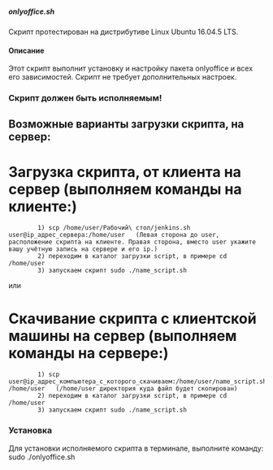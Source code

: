 ##### onlyoffice.sh

Скрипт протестирован на дистрибутиве Linux Ubuntu 16.04.5 LTS.

#### Описание
Этот скрипт выполнит установку и настройку пакета onlyoffice и всех его зависимостей. 
Скрипт не требует дополнительных настроек.

### Скрипт должен быть исполняемым! 

## Возможные варианты загрузки скрипта, на сервер:

# Загрузка скрипта, от клиента на сервер (выполняем команды на клиенте:)

            1) scp /home/user/Рабочий\ стол/jenkins.sh user@ip_адрес_сервера:/home/user   (Левая сторона до user, расположение скрипта на клиенте. Правая сторона, вместо user укажите вашу учётную запись на сервере и его ip.)
 	        2) переходим в каталог загрузки script, в примере сd /home/user 
            3) запускаем скрипт sudo ./name_script.sh

или

# Скачивание скрипта с клиентской машины на сервер (выполняем команды на сервере:) 
            1) scp user@ip_адрес_компьютера_с_которого_скачиваем:/home/user/name_script.sh /home/user   (/home/user директория куда файл будет скопирован)
 	        2) переходим в каталог загрузки script, в примере сd /home/user 
            3) запускаем скрипт sudo ./name_script.sh

### Установка
Для установки исполняемого скрипта в терминале, выполните команду:
sudo ./onlyoffice.sh
 
